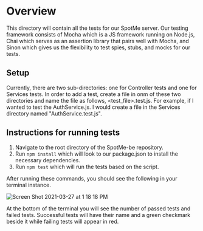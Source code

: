 # Overview
This directory will contain all the tests for our SpotMe server. Our testing framework consists of Mocha which is a JS framework running on Node.js, Chai which serves as an assertion library that pairs well with Mocha, and Sinon which gives us the flexibility to test spies, stubs, and mocks for our tests. 

## Setup
Currently, there are two sub-directories: one for Controller tests and one for Services tests. In order to add a test, create a file in onm of these two directories and name the file as follows, <test_file>.test.js. For example, if I wanted to test the AuthService.js. I would create a file in the Services directory named "AuthService.test.js". 


## Instructions for running tests 
1. Navigate to the root directory of the SpotMe-be repository. 
2. Run `npm install` which will look to our package.json to install the necessary dependencies. 
3. Run `npm test` which will run the tests based on the script. 

After running these commands, you should see the following in your terminal instance. 

![Screen Shot 2021-03-27 at 1 18 18 PM](https://user-images.githubusercontent.com/46234727/112728730-0bc1ff80-8eff-11eb-85ea-1a033b982d77.png)

At the bottom of the terminal you will see the number of passed tests and failed tests. Successful tests will have their name and a green checkmark beside it while failing tests will appear in red. 

